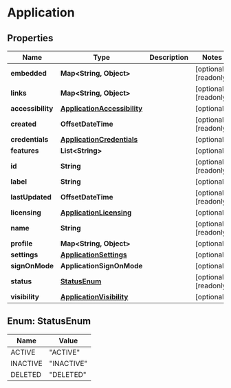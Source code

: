 

# Application


## Properties

| Name | Type | Description | Notes |
|------------ | ------------- | ------------- | -------------|
|**embedded** | **Map&lt;String, Object&gt;** |  |  [optional] [readonly] |
|**links** | **Map&lt;String, Object&gt;** |  |  [optional] [readonly] |
|**accessibility** | [**ApplicationAccessibility**](ApplicationAccessibility.md) |  |  [optional] |
|**created** | **OffsetDateTime** |  |  [optional] [readonly] |
|**credentials** | [**ApplicationCredentials**](ApplicationCredentials.md) |  |  [optional] |
|**features** | **List&lt;String&gt;** |  |  [optional] |
|**id** | **String** |  |  [optional] [readonly] |
|**label** | **String** |  |  [optional] |
|**lastUpdated** | **OffsetDateTime** |  |  [optional] [readonly] |
|**licensing** | [**ApplicationLicensing**](ApplicationLicensing.md) |  |  [optional] |
|**name** | **String** |  |  [optional] [readonly] |
|**profile** | **Map&lt;String, Object&gt;** |  |  [optional] |
|**settings** | [**ApplicationSettings**](ApplicationSettings.md) |  |  [optional] |
|**signOnMode** | **ApplicationSignOnMode** |  |  [optional] |
|**status** | [**StatusEnum**](#StatusEnum) |  |  [optional] [readonly] |
|**visibility** | [**ApplicationVisibility**](ApplicationVisibility.md) |  |  [optional] |



## Enum: StatusEnum

| Name | Value |
|---- | -----|
| ACTIVE | &quot;ACTIVE&quot; |
| INACTIVE | &quot;INACTIVE&quot; |
| DELETED | &quot;DELETED&quot; |



